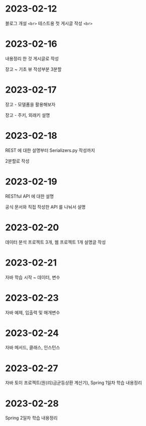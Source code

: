 # 2023-02-12

블로그 개설 `<br>`
테스트용 첫 게시글 작성 `<br>`

# 2023-02-16

내용정리 한 것 게시글로 작성

장고 ~ 기초 뷰 작성부분 3분할

# 2023-02-17

장고 - 모델폼을 활용해보자

장고 - 주키, 외래키 설명

# 2023-02-18

REST 에 대한 설명부터 Serializers.py 작성까지

2분할로 작성

# 2023-02-19

RESTful API 에 대한 설명

공식 문서와 직접 작성한 API 를 나눠서 설명

# 2023-02-20

데이터 분석 프로젝트 3개, 웹 프로젝트 1개 설명글 작성

# 2023-02-21

자바 학습 시작 ~ 데이터, 변수

# 2023-02-23

자바 예제, 입출력 및 매개변수

# 2023-02-24

자바 메서드, 클래스, 인스턴스

# 2023-02-27

자바 토이 프로젝트(원(리)금균등상환 계산기), Spring 1일차 학습 내용정리

# 2023-02-28

Spring 2일차 학습 내용정리
